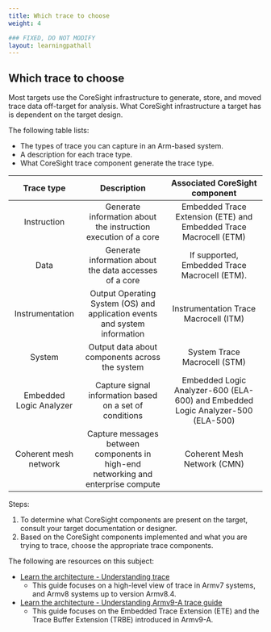 ```yaml
---
title: Which trace to choose
weight: 4

### FIXED, DO NOT MODIFY
layout: learningpathall
---
```


## Which trace to choose
Most targets use the CoreSight infrastructure to generate, store, and moved trace data off-target for analysis. What CoreSight infrastructure a target has is dependent on the target design. 

The following table lists:
- The types of trace you can capture in an Arm-based system.
- A description for each trace type.
- What CoreSight trace component generate the trace type.
 

| Trace type | Description | Associated CoreSight component |
| :---: | :---: | :---: |
| Instruction |  Generate information about the instruction execution of a core | Embedded Trace Extension (ETE) and Embedded Trace Macrocell (ETM) |
| Data |  Generate information about the data accesses of a core | If supported, Embedded Trace Macrocell (ETM). |
| Instrumentation |  Output Operating System (OS) and application events and system information | Instrumentation Trace Macrocell (ITM) |
| System |  Output data about components across the system | System Trace Macrocell (STM) |
| Embedded Logic Analyzer | Capture signal information based on a set of conditions | Embedded Logic Analyzer-600 (ELA-600) and Embedded Logic Analyzer-500 (ELA-500) |
| Coherent mesh network | Capture messages between components in high-end networking and enterprise compute | Coherent Mesh Network (CMN) |

Steps:

1. To determine what CoreSight components are present on the target, consult your target documentation or designer.
2. Based on the CoreSight components implemented and what you are trying to trace, choose the appropriate trace components.

The following are resources on this subject:

- [Learn the architecture - Understanding trace](https://developer.arm.com/documentation/102119/latest/?lang=en)
    - This guide focuses on a high-level view of trace in Armv7 systems, and Armv8 systems up to version Armv8.4.
- [Learn the architecture - Understanding Armv9-A trace guide](https://developer.arm.com/documentation/102856/latest/?lang=en)
    - This guide focuses on the Embedded Trace Extension (ETE) and the Trace Buffer Extension (TRBE) introduced in Armv9-A.

